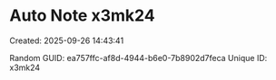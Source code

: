 ﻿# Auto Note x3mk24
Created: 2025-09-26 14:43:41

Random GUID: ea757ffc-af8d-4944-b6e0-7b8902d7feca
Unique ID: x3mk24
